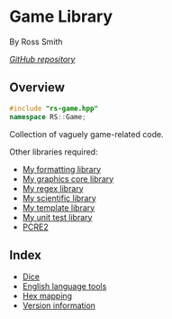 # Game Library

By Ross Smith

_[GitHub repository](https://github.com/CaptainCrowbar/rs-game)_

## Overview

```c++
#include "rs-game.hpp"
namespace RS::Game;
```

Collection of vaguely game-related code.

Other libraries required:

* [My formatting library](https://github.com/CaptainCrowbar/rs-format)
* [My graphics core library](https://github.com/CaptainCrowbar/rs-graphics-core)
* [My regex library](https://github.com/CaptainCrowbar/rs-regex)
* [My scientific library](https://github.com/CaptainCrowbar/rs-sci)
* [My template library](https://github.com/CaptainCrowbar/rs-tl)
* [My unit test library](https://github.com/CaptainCrowbar/rs-unit-test)
* [PCRE2](http://www.pcre.org/)

## Index

* [Dice](dice.html)
* [English language tools](english.html)
* [Hex mapping](hexmap.html)
* [Version information](version.html)
